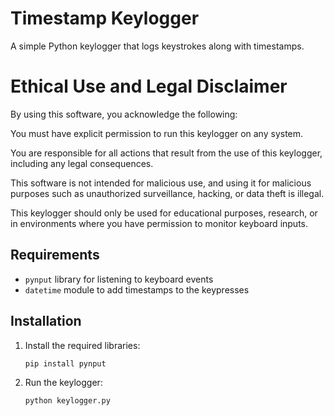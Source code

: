 # Timestamp Keylogger

A simple Python keylogger that logs keystrokes along with timestamps.

# Ethical Use and Legal Disclaimer
By using this software, you acknowledge the following:

You must have explicit permission to run this keylogger on any system.

You are responsible for all actions that result from the use of this keylogger, including any legal consequences.

This software is not intended for malicious use, and using it for malicious purposes such as unauthorized surveillance, hacking, or data theft is illegal.

This keylogger should only be used for educational purposes, research, or in environments where you have permission to monitor keyboard inputs.

## Requirements

- `pynput` library for listening to keyboard events
- `datetime` module to add timestamps to the keypresses

## Installation

1. Install the required libraries:

    ```bash
    pip install pynput
    ```

2. Run the keylogger:

    ```bash
    python keylogger.py
    ```

